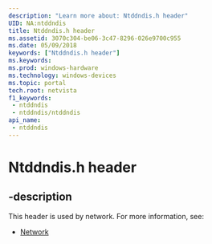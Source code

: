 ```yaml
---
description: "Learn more about: Ntddndis.h header"
UID: NA:ntddndis
title: Ntddndis.h header
ms.assetid: 3070c304-be06-3c47-8296-026e9700c955
ms.date: 05/09/2018
keywords: ["Ntddndis.h header"]
ms.keywords: 
ms.prod: windows-hardware
ms.technology: windows-devices
ms.topic: portal
tech.root: netvista
f1_keywords:
 - ntddndis
 - ntddndis/ntddndis
api_name:
 - ntddndis
---
```


# Ntddndis.h header


## -description

This header is used by network. For more information, see:

- [Network](../_netvista/index.md)

